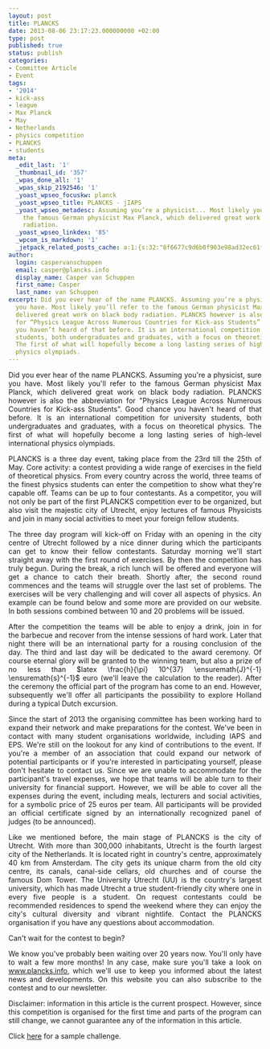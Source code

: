 ```yaml
---
layout: post
title: PLANCKS
date: 2013-08-06 23:17:23.000000000 +02:00
type: post
published: true
status: publish
categories:
- Committee Article
- Event
tags:
- '2014'
- kick-ass
- league
- Max Planck
- May
- Netherlands
- physics competition
- PLANCKS
- students
meta:
  _edit_last: '1'
  _thumbnail_id: '357'
  _wpas_done_all: '1'
  _wpas_skip_2192546: '1'
  _yoast_wpseo_focuskw: planck
  _yoast_wpseo_title: PLANCKS - jIAPS
  _yoast_wpseo_metadesc: Assuming you’re a physicist... Most likely you’ll refer to
    the famous German physicist Max Planck, which delivered great work on black body
    radiation.
  _yoast_wpseo_linkdex: '85'
  _wpcom_is_markdown: '1'
  _jetpack_related_posts_cache: a:1:{s:32:"8f6677c9d6b0f903e98ad32ec61f8deb";a:2:{s:7:"expires";i:1442058138;s:7:"payload";a:3:{i:0;a:1:{s:2:"id";i:781;}i:1;a:1:{s:2:"id";i:940;}i:2;a:1:{s:2:"id";i:283;}}}}
author:
  login: caspervanschuppen
  email: casper@plancks.info
  display_name: Casper van Schuppen
  first_name: Casper
  last_name: van Schuppen
excerpt: Did you ever hear of the name PLANCKS. Assuming you’re a physicist, sure
  you have. Most likely you’ll refer to the famous German physicist Max Planck, which
  delivered great work on black body radiation. PLANCKS however is also the abbreviation
  for “Physics League Across Numerous Countries for Kick-ass Students”. Good chance
  you haven’t heard of that before. It is an international competition for university
  students, both undergraduates and graduates, with a focus on theoretical physics.
  The first of what will hopefully become a long lasting series of high-level international
  physics olympiads.
---
```

<p style="text-align: justify;">Did you ever hear of the name PLANCKS. Assuming you're a physicist, sure you have. Most likely you'll refer to the famous German physicist Max Planck, which delivered great work on black body radiation. PLANCKS however is also the abbreviation for "Physics League Across Numerous Countries for Kick-ass Students". Good chance you haven't heard of that before. It is an international competition for university students, both undergraduates and graduates, with a focus on theoretical physics. The first of what will hopefully become a long lasting series of high-level international physics olympiads.</p>
<p style="text-align: justify;">PLANCKS is a three day event, taking place from the 23rd till the 25th of May. Core activity: a contest providing a wide range of exercises in the field of theoretical physics. From every country across the world, three teams of the finest physics students can enter the competition to show what they're capable off. Teams can be up to four contestants. As a competitor, you will not only be part of the first PLANCKS competition ever to be organized, but also visit the majestic city of Utrecht, enjoy lectures of famous Physicists and join in many social activities to meet your foreign fellow students.</p>
<p style="text-align: justify;">The three day program will kick-off on Friday with an opening in the city centre of Utrecht followed by a nice dinner during which the participants can get to know their fellow contestants. Saturday morning we'll start straight away with the first round of exercises. By then the competition has truly begun. During the break, a rich lunch will be offered and everyone will get a chance to catch their breath. Shortly after, the second round commences and the teams will struggle over the last set of problems. The exercises will be very challenging and will cover all aspects of physics. An example can be found below and some more are provided on our website. In both sessions combined between 10 and 20 problems will be issued.</p>
<p style="text-align: justify;">After the competition the teams will be able to enjoy a drink, join in for the barbecue and recover from the intense sessions of hard work. Later that night there will be an international party for a rousing conclusion of the day. The third and last day will be dedicated to the award ceremony. Of course eternal glory will be granted to the winning team, but also a prize of no less than $latex \frac{h}{\pi} 10^{37} \ensuremath{J}^{-1} \ensuremath{s}^{-1}$ euro (we'll leave the calculation to the reader). After the ceremony the official part of the program has come to an end. However, subsequently we'll offer all participants the possibility to explore Holland during a typical Dutch excursion.</p>
<p style="text-align: justify;">Since the start of 2013 the organising committee has been working hard to expand their network and make preparations for the contest. We've been in contact with many student organisations worldwide, including IAPS and EPS. We're still on the lookout for any kind of contributions to the event. If you're a member of an association that could expand our network of potential participants or if you're interested in participating yourself, please don't hesitate to contact us. Since we are unable to accommodate for the participant's travel expenses, we hope that teams will be able turn to their university for financial support. However, we will be able to cover all the expenses during the event, including meals, lecturers and social activities, for a symbolic price of 25 euros per team. All participants will be provided an official certificate signed by an internationally recognized panel of judges (to be announced).</p>
<p style="text-align: justify;">Like we mentioned before, the main stage of PLANCKS is the city of Utrecht. With more than 300,000 inhabitants, Utrecht is the fourth largest city of the Netherlands. It is located right in country's centre, approximately 40 km from Amsterdam. The city gets its unique charm from the old city centre, its canals, canal-side cellars, old churches and of course the famous Dom Tower. The University Utrecht (UU) is the country's largest university, which has made Utrecht a true student-friendly city where one in every five people is a student. On request contestants could be recommended residences to spend the weekend where they can enjoy the city's cultural diversity and vibrant nightlife. Contact the PLANCKS organisation if you have any questions about accommodation.</p>
<p style="text-align: justify;">Can't wait for the contest to begin?</p>
<p style="text-align: justify;">We know you've probably been waiting over 20 years now. You'll only have to wait a few more months! In any case, make sure you'll take a look on <a href="http://www.plancks.info">www.plancks.info</a>, which we'll use to keep you informed about the latest news and developments. On this website you can also subscribe to the contest and to our newsletter.</p>
<p style="text-align: justify;">Disclaimer: information in this article is the current prospect. However, since this competition is organised for the first time and parts of the program can still change, we cannot guarantee any of the information in this article.</p>
<p style="text-align: justify;">Click <a title="PLANCKS Challenge" href="http://jiaps.org/plancks-challenge/">here</a> for a sample challenge.</p>
